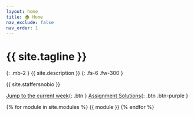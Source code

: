 ```yaml
---
layout: home
title: 🏠 Home
nav_exclude: false
nav_order: 1
---
```


# {{ site.tagline }}

{: .mb-2 }
{{ site.description }}
{: .fs-6 .fw-300 }

{{ site.staffersnobio }}

[Jump to the current week](#week-3-multiple-linear-regression-feature-engineering-br-small-read-a-href-resources-notes-notes-chapter-1-pdf-page-16-note-1-pages-16-17-a-optionally-see-a-href-https-sboyles-github-io-teaching-ce377k-convexity-pdf-these-notes-on-convexity-a-small){: .btn } [Assignment Solutions](https://edstem.org/us/courses/61623/discussion/5141768){: .btn .btn-purple }

<!-- {: .green }

> Welcome to DSC 40A! See you in class this week. To begin, fill out the (required) [Welcome Survey](https://forms.gle/qA5xnzXiNZc55nii6). -->

{% for module in site.modules %}
{{ module }}
{% endfor %}
